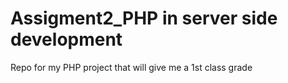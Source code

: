# Assigment2_PHP in server side development 
Repo for my PHP project that will give me a 1st class grade 
